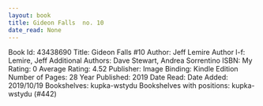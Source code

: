 ```yaml
---
layout: book
title: Gideon Falls  no. 10
date_read: None
---
```


Book Id: 43438690
Title: Gideon Falls #10
Author: Jeff Lemire
Author l-f: Lemire, Jeff
Additional Authors: Dave    Stewart, Andrea Sorrentino
ISBN: 
My Rating: 0
Average Rating: 4.52
Publisher: Image
Binding: Kindle Edition
Number of Pages: 28
Year Published: 2019
Date Read: 
Date Added: 2019/10/19
Bookshelves: kupka-wstydu
Bookshelves with positions: kupka-wstydu (#442)

